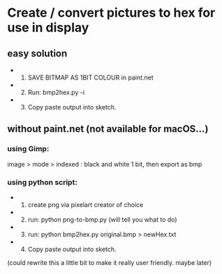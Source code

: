 # Create / convert pictures to hex for use in display


## easy solution  

* 1. SAVE BITMAP AS 1BIT COLOUR in paint.net
* 2. Run: bmp2hex.py -i <BITMAP FILE>
* 3. Copy paste output into sketch.

## without paint.net (not available for macOS...)

### using Gimp: 
image > mode > indexed : black and white 1 bit, then export as bmp 

### using python script: 

* 1. create png via pixelart creator of choice
* 2. run: python png-to-bmp.py (will tell you what to do)
* 3. run: python bmp2hex.py original.bmp > newHex.txt
* 4. Copy paste output into sketch.


(could rewrite this a little bit to make it really user friendly. maybe later)

